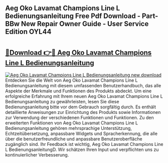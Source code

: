 ## Aeg Oko Lavamat Champions Line L Bedienungsanleitung Free Pdf Download - Part-BBw New Repair Owner Guide - User Service Edition OYL44

# <h2><a href="http://df53k1q.blite.top/?on=Aeg+Oko+Lavamat+Champions+Line+L+Bedienungsanleitung">🔗Download 👉🔴 Aeg Oko Lavamat Champions Line L Bedienungsanleitung</a></h2>

[![Aeg Oko Lavamat Champions Line L Bedienungsanleitung new download](https://i.imgur.com/lujVjoI.png)](http://df53k1q.blite.top/?on=Aeg+Oko+Lavamat+Champions+Line+L+Bedienungsanleitung)
Entdecken Sie die Welt von Aeg Oko Lavamat Champions Line L Bedienungsanleitung mit diesem umfassenden Benutzerhandbuch, das alle Aspekte der Merkmale und Funktionen des Produkts abdeckt. Um eine erfolgreiche Erfahrung mit Ihrem neuen Aeg Oko Lavamat Champions Line L Bedienungsanleitung zu gewährleisten, lesen Sie diese Bedienungsanleitung bitte vor dem Gebrauch sorgfältig durch. Es enthält detaillierte Anweisungen zur Einrichtung des Produkts sowie Informationen zur Verwendung der verschiedenen Funktionen und Funktionen. Zu den erweiterten Funktionen von Aeg Oko Lavamat Champions Line L Bedienungsanleitung gehören mehrsprachige Unterstützung, Echtzeitübersetzung, anpassbare Widgets und Spracherkennung, die alle über die benutzerfreundliche und anpassbare Benutzeroberfläche zugänglich sind. Ihr Feedback ist wichtig, Aeg Oko Lavamat Champions Line L BedienungsanleitungD. Wir schätzen Ihren Input und verpflichten uns zu kontinuierlicher Verbesserung.
